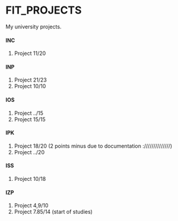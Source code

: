 # FIT_PROJECTS
My university projects.

#### INC
1. Project 11/20

#### INP
1. Project 21/23
2. Project 10/10

#### IOS
1. Project ../15
2. Project 15/15

#### IPK
1. Project 18/20 (2 points minus due to documentation ://////////////)
2. Project ../20

#### ISS
1. Project 10/18

#### IZP
1. Project 4,9/10
2. Project 7.85/14
(start of studies)
